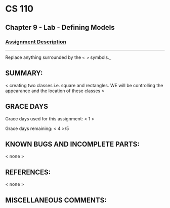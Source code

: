 # CS 110
## Chapter 9 - Lab - Defining Models

### [Assignment Description](https://docs.google.com/document/d/15DfkIaMl1zTHGfpNH6NFQGl9UYp_GamYK79O8CZCddc/edit?usp=sharing)

***
Replace anything surrounded by the `< >` symbols._

## SUMMARY:
 < creating two classes i.e. square and rectangles. WE will be controlling the appearance and the location of these classes >

## GRACE DAYS
Grace days used for this assignment: < 1 >

Grace days remaining: < 4 >/5

## KNOWN BUGS AND INCOMPLETE PARTS:
 < none >

## REFERENCES:
 < none >

## MISCELLANEOUS COMMENTS:
 <none>
